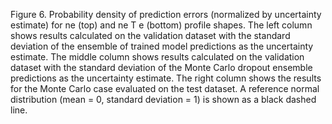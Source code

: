 Figure 6. Probability density of prediction errors (normalized by uncertainty estimate) for ne (top) and ne T e (bottom) profile shapes. The
left column shows results calculated on the validation dataset with the standard deviation of the ensemble of trained model predictions as the
uncertainty estimate. The middle column shows results calculated on the validation dataset with the standard deviation of the Monte Carlo
dropout ensemble predictions as the uncertainty estimate. The right column shows the results for the Monte Carlo case evaluated on the test
dataset. A reference normal distribution (mean = 0, standard deviation = 1) is shown as a black dashed line.